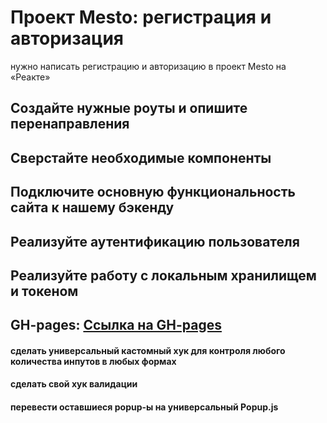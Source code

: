 # Проект Mesto: регистрация и авторизация

нужно написать регистрацию и авторизацию в проект Mesto на «Реакте»

## Создайте нужные роуты и опишите перенаправления
## Сверстайте необходимые компоненты
## Подключите основную функциональность сайта к нашему бэкенду
## Реализуйте аутентификацию пользователя
## Реализуйте работу с локальным хранилищем и токеном

## GH-pages: [Ссылка на GH-pages](https://igorsmirnof.github.io/react-mesto-auth/)

#### сделать универсальный кастомный хук для контроля любого количества инпутов в любых формах
#### сделать свой хук валидации
#### перевести оставшиеся popup-ы на универсальный Popup.js
